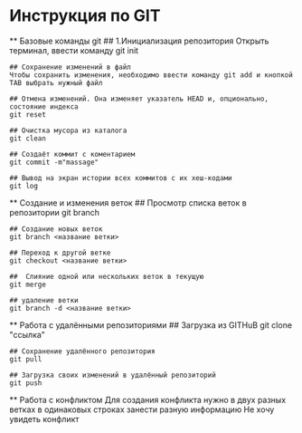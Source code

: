 # Инструкция по GIT
** Базовые команды git
	## 1.Инициализация репозитория 
	Открыть терминал, ввести команду git init
	
    ## Сохранение изменений в файл
	Чтобы сохранить изменения, необходимо ввести команду git add и кнопкой TAB выбрать нужный файл
	
    ## Отмена изменений. Она изменяет указатель HEAD и, опционально, состояние индекса
	git reset
	
    ## Очистка мусора из каталога
	git clean
	
    ## Создаёт коммит с коментарием
	git commit -m"massage" 
	
    ## Вывод на экран истории всех коммитов с их хеш-кодами
	git log
** Создание и изменения веток
    ## Просмотр списка веток в репозитории
    git branch
	
    ## Создание новых веток
	git branch <название ветки>
	
    ## Переход к другой ветке
	git checkout <название ветки>
	
    ##  Слияние одной или нескольких веток в текущую
	git merge
	
    ## удаление ветки
	git branch -d <название ветки>
** Работа с удалёнными репозиториями
	## Загрузка из GITHuB
	git clone "ссылка"
    
    ## Сохранение удалённого репозитория
	git pull
	
    ## Загрузка своих изменений в удалённый репозиторий
	git push
** Работа с конфликтом
    Для создания конфликта нужно в двух разных ветках в одинаковых строках занести разную информацию
    Не хочу увидеть конфликт